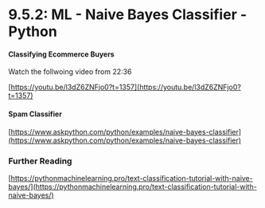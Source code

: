 # 9.5.2: ML - Naive Bayes Classifier - Python

#### Classifying Ecommerce Buyers 

Watch the follwoing video from 22:36 

[https://youtu.be/l3dZ6ZNFjo0?t=1357](https://youtu.be/l3dZ6ZNFjo0?t=1357)

#### Spam Classifier

[https://www.askpython.com/python/examples/naive-bayes-classifier](https://www.askpython.com/python/examples/naive-bayes-classifier)

### Further Reading

[https://pythonmachinelearning.pro/text-classification-tutorial-with-naive-bayes/](https://pythonmachinelearning.pro/text-classification-tutorial-with-naive-bayes/)

